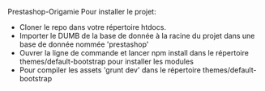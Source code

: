 Prestashop-Origamie
Pour installer le projet:

- Cloner le repo dans votre répertoire htdocs.
- Importer le DUMB de la base de donnée à la racine du projet dans une base de donnée nommée 'prestashop'
- Ouvrer la ligne de commande et lancer npm install dans le répertoire themes/default-bootstrap pour installer les modules
- Pour compiler les assets 'grunt dev' dans le répertoire themes/default-bootstrap

